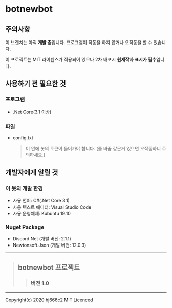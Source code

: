 # botnewbot

## 주의사항
이 브렌치는 아직 **개발 중**입니다. 프로그램이 작동을 하지 않거나 오작동을 할 수 있습니다.

이 프로젝트는 MIT 라이센스가 적용되어 있으나 2차 배포시 **원제작자 표시가 필수**입니다.

## 사용하기 전 필요한 것
### 프로그램
* .Net Core(3.1 이상)
### 파일
* config.txt 
    >이 안에 봇의 토큰이 들어가야 합니다. (줄 바꿈 같은거 있으면 오작동하니 주의하세요.)
 
## 개발자에게 알릴 것
### 이 봇의 개발 환경
* 사용 언어: C#(.Net Core 3.1)
* 사용 텍스트 에디터: Visual Studio Code
* 사용 운영체제: Kubuntu 19.10
### Nuget Package
* Discord.Net (개발 버전: 2.1.1)
* Newtonsoft.Json (개발 버전: 12.0.3)
***
> ## botnewbot 프로젝트
>> ### 버전 1.0
***
Copyright(c) 2020 hj666c2 MIT Licenced 